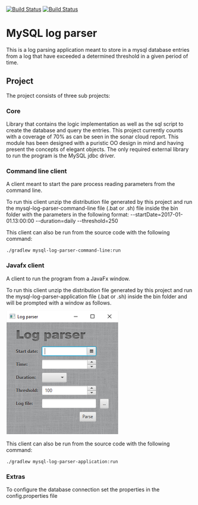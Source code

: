 [![Build Status](https://travis-ci.org/javiersvg/log-parser.svg?branch=master)](https://travis-ci.org/javiersvg/log-parser)
[![Build Status](https://sonarcloud.io/api/project_badges/measure?project=log-parser&metric=alert_status)](https://sonarcloud.io/dashboard?id=log-parser)

# MySQL log parser

This is a log parsing application meant to store in a mysql database entries from a log
that have exceeded a determined threshold in a given period of time.

## Project
The project consists of three sub projects:
 ### Core
 Library that contains the logic implementation as well as the sql script to create
 the database and query the entries. This project currently counts with a coverage of 70%
 as can be seen in the sonar cloud report. This module has been designed with a puristic
 OO design in mind and having present the concepts of elegant objects. The only required
 external library to run the program is the MySQL jdbc driver.
 ### Command line client
 A client meant to start the pare process reading parameters from the command line.
  
 To run this client unzip the distribution file generated by this project and run the
 mysql-log-parser-command-line file (.bat or .sh) file inside the bin folder with the
 parameters in the following format:
 --startDate=2017-01-01.13:00:00 --duration=daily --threshold=250
 
 This client can also be run from the source code with the following command:
 ```
 ./gradlew mysql-log-parser-command-line:run
 ```
 
 ### Javafx client
 A client to run the program from a JavaFx window.
 
 To run this client unzip the distribution file generated by this project and run
 the mysql-log-parser-application file (.bat or .sh) inside the bin folder and will be prompted with a window as
 follows.
 
 ![ui](window.PNG)
 
  This client can also be run from the source code with the following command:
  ```
  ./gradlew mysql-log-parser-application:run
  ```
  
  ### Extras
  To configure the database connection set the properties in the config.properties file 